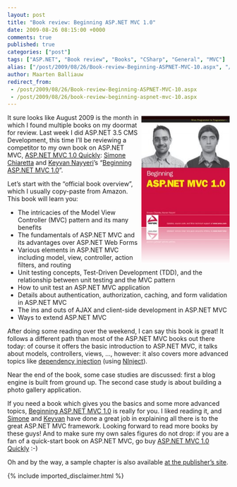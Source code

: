 ```yaml
---
layout: post
title: "Book review: Beginning ASP.NET MVC 1.0"
date: 2009-08-26 08:15:00 +0000
comments: true
published: true
categories: ["post"]
tags: ["ASP.NET", "Book review", "Books", "CSharp", "General", "MVC"]
alias: ["/post/2009/08/26/Book-review-Beginning-ASPNET-MVC-10.aspx", "/post/2009/08/26/book-review-beginning-aspnet-mvc-10.aspx"]
author: Maarten Balliauw
redirect_from:
 - /post/2009/08/26/Book-review-Beginning-ASPNET-MVC-10.aspx
 - /post/2009/08/26/book-review-beginning-aspnet-mvc-10.aspx
---
```

<p><a href="http://www.amazon.com/gp/product/047043399X?ie=UTF8&amp;tag=maabalblo-20&amp;linkCode=as2&amp;camp=1789&amp;creative=9325&amp;creativeASIN=047043399X" target="_blank"><img style="border-right-width: 0px; margin: 5px 0px 5px 5px; display: inline; border-top-width: 0px; border-bottom-width: 0px; border-left-width: 0px" title="image" src="/images/image_10.png" border="0" alt="image" width="200" height="335" align="right" /></a> It sure looks like August 2009 is the month in which I found multiple books on my doormat for review. Last week I did ASP.NET 3.5 CMS Development, this time I&rsquo;ll be reviewing a competitor to my own book on ASP.NET MVC, <a href="http://www.amazon.com/dp/184719754X?tag=maabalblo-20&amp;camp=14573&amp;creative=327641&amp;linkCode=as1&amp;creativeASIN=184719754X&amp;adid=1X4WGF0SE0JW94CGFYP0&amp;" target="_blank">ASP.NET MVC 1.0 Quickly</a>: <a href="http://codeclimber.net.nz" target="_blank">Simone Chiaretta</a> and <a href="http://nayyeri.net/" target="_blank">Keyvan Nayyeri</a>&rsquo;s &ldquo;<a href="http://www.amazon.com/gp/product/047043399X?ie=UTF8&amp;tag=maabalblo-20&amp;linkCode=as2&amp;camp=1789&amp;creative=9325&amp;creativeASIN=047043399X" target="_blank">Beginning ASP.NET MVC 1.0</a>&rdquo;.</p>
<p>Let&rsquo;s start with the &ldquo;official book overview&rdquo;, which I usually copy-paste from Amazon. This book will learn you:</p>
<ul>
<li>The intricacies of the Model View Controller (MVC) pattern and its many benefits </li>
<li>The fundamentals of ASP.NET MVC and its advantages over ASP.NET Web Forms </li>
<li>Various elements in ASP.NET MVC including model, view, controller, action filters, and routing </li>
<li>Unit testing concepts, Test-Driven Development (TDD), and the relationship between unit testing and the MVC pattern </li>
<li>How to unit test an ASP.NET MVC application </li>
<li>Details about authentication, authorization, caching, and form validation in ASP.NET MVC </li>
<li>The ins and outs of AJAX and client-side development in ASP.NET MVC </li>
<li>Ways to extend ASP.NET MVC </li>
</ul>
<p>After doing some reading over the weekend, I can say this book is great! It follows a different path than most of the ASP.NET MVC books out there today: of course it offers the basic introduction to ASP.NET MVC, it talks about models, controllers, views, &hellip;, however: it also covers more advanced topics like <a href="http://dojo.ninject.org/Dependency%20Injection%20By%20Hand.ashx" target="_blank">dependency injection</a> (using <a href="http://ninject.org" target="_blank">NInject</a>).</p>
<p>Near the end of the book, some case studies are discussed: first a blog engine is built from ground up. The second case study is about building a photo gallery application.</p>
<p>If you need a book which gives you the basics and some more&nbsp;advanced topics, <a href="http://www.amazon.com/gp/product/047043399X?ie=UTF8&amp;tag=maabalblo-20&amp;linkCode=as2&amp;camp=1789&amp;creative=9325&amp;creativeASIN=047043399X" target="_blank">Beginning ASP.NET MVC 1.0</a> is really for you. I liked reading it, and <a href="http://codeclimber.net.nz" target="_blank">Simone</a> and <a href="http://nayyeri.net/" target="_blank">Keyvan</a> have done a great job in explaining all there is to the great ASP.NET MVC framework. Looking forward to read more books by these guys! And to make sure my own sales figures do not drop: if you are a fan of a quick-start book on ASP.NET MVC, go buy <a href="http://www.amazon.com/dp/184719754X?tag=maabalblo-20&amp;camp=14573&amp;creative=327641&amp;linkCode=as1&amp;creativeASIN=184719754X&amp;adid=1X4WGF0SE0JW94CGFYP0&amp;" target="_blank">ASP.NET MVC 1.0 Quickly</a> :-)</p>
<p>Oh and by the way, a sample chapter is also available <a href="http://p2p.wrox.com/book-beginning-asp-net-mvc-1-0-isbn-978-0-470-43399-7/74180-free-chapter-9-testing-asp-net-mvc-applications-preview.html#post240422" target="_blank">at the publisher&rsquo;s site</a>.</p>

{% include imported_disclaimer.html %}

